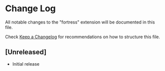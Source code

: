 # Change Log

All notable changes to the "fortress" extension will be documented in this file.

Check [Keep a Changelog](http://keepachangelog.com/) for recommendations on how to structure this file.

## [Unreleased]

- Initial release
